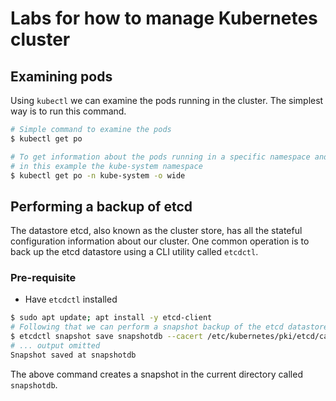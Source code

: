 # Labs for how to manage Kubernetes cluster

## Examining pods
Using `kubectl` we can examine the pods running in the cluster. The simplest way is to run this command.
```bash
# Simple command to examine the pods
$ kubectl get po

# To get information about the pods running in a specific namespace and showing their IP addresses
# in this example the kube-system namespace
$ kubectl get po -n kube-system -o wide
```

## Performing a backup of etcd
The datastore etcd, also known as the cluster store, has all the stateful configuration information about our cluster. One common operation is to back up the etcd datastore using a CLI utility called `etcdctl`.
### Pre-requisite
- Have `etcdctl` installed
```bash
$ sudo apt update; apt install -y etcd-client
# Following that we can perform a snapshot backup of the etcd datastore
$ etcdctl snapshot save snapshotdb --cacert /etc/kubernetes/pki/etcd/ca.crt --cert /etc/kubernetes/pki/etcd/server.crt --key /etc/kubernetes/pki/server.key
# ... output omitted
Snapshot saved at snapshotdb
```
The above command creates a snapshot in the current directory called `snapshotdb`.
